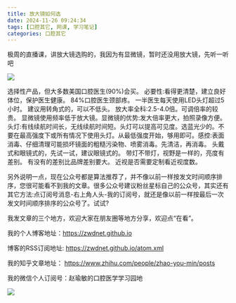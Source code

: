 ```yaml
---
title: 放大镜如何选
date: 2024-11-26 09:24:34
tags: [口腔其它, 网课, 学习笔记]
categories: 口腔其它
---
```

极周的直播课，讲放大镜选购的，我因为有显微镜，暂时还没用放大镜，先听一听吧

![](https://zymblog-1258069789.cos.ap-chengdu.myqcloud.com/blog0442-fangda/01.jpg)

选择性产品，但大多数美国口腔医生(90%)会买。
必要性:看得更清楚，建立良好体位，保护医生健康。
84%口腔医生颈部疼。
一半医生每天使用LED头灯超过5小时。
建议用转角式的，可以不低头。
放大率全科:2.5-4.0倍。可调倍率的较贵。
显微镜使用频率低于放大镜。显微镜的优势:发大倍率更大，拍照录像方便。
头灯:有线续航时间长，无线续航时间短。头灯可以提高可见度。选蓝光少的。不要在最高强度下或所有情况下使用头灯。从最低强度开始，够用即可。感控:表面消毒、仔细清理可能损坏镜面的粗糙污染物、喷雾消毒。先清洁，再消毒。
头戴式和眼镜式的，先试一试，建议眼镜式的。
带灯不带灯，视野是一样的，亮度有差别。
有没有的差别比品牌差别要大。
近视是否需要定制看近视度数。



另外说明一点，现在公众号都是算法推荐了，并不像以前一样按发文时间顺序排序，您很可能看不到我的文章。很多公众号建议粉丝星标自己的公众号，其实还有其它方法:点订阅号消息-右上角人头-我的订阅号，就还是像以前一样按最后一次发文时间顺序排序的公众号了。试试?

我发文章的三个地方，欢迎大家在朋友圈等地方分享，欢迎点“在看”。

我的个人博客地址：https://zwdnet.github.io

博客的RSS订阅地址: https://zwdnet.github.io/atom.xml

我的知乎文章地址： https://www.zhihu.com/people/zhao-you-min/posts

我的微信个人订阅号：赵瑜敏的口腔医学学习园地

![](https://zymblog-1258069789.cos.ap-chengdu.myqcloud.com/other/wx.jpg)

